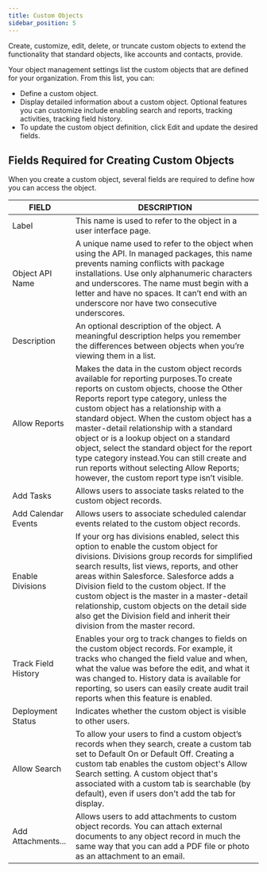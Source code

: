 ```yaml
---
title: Custom Objects
sidebar_position: 5
---
```


Create, customize, edit, delete, or truncate custom objects to extend the functionality that standard objects, like accounts and contacts, provide.

Your object management settings list the custom objects that are defined for your organization. From this list, you can:

- Define a custom object.
- Display detailed information about a custom object. Optional features you can customize include enabling search and reports, tracking activities, tracking field history.
- To update the custom object definition, click Edit and update the desired fields.

## Fields Required for Creating Custom Objects

When you create a custom object, several fields are required to define how you can access the object.

FIELD | DESCRIPTION
-- | --
Label | This name is used to refer to the object in a user interface page.
Object API Name | A unique name used to refer to the object when using the API. In managed packages, this name prevents naming conflicts with package installations. Use only alphanumeric characters and underscores. The name must begin with a letter and have no spaces. It can’t end with an underscore nor have two consecutive underscores.
Description | An optional description of the object. A meaningful description helps you remember the differences between objects when you’re viewing them in a list.
Allow Reports | Makes the data in the custom object records available for reporting purposes.To create reports on custom objects, choose the Other Reports report type category, unless the custom object has a relationship with a standard object. When the custom object has a master-detail relationship with a standard object or is a lookup object on a standard object, select the standard object for the report type category instead.You can still create and run reports without selecting Allow Reports; however, the custom report type isn’t visible.
Add Tasks | Allows users to associate tasks related to the custom object records.
Add Calendar Events | Allows users to associate scheduled calendar events related to the custom object records.
Enable Divisions | If your org has divisions enabled, select this option to enable the custom object for divisions. Divisions group records for simplified search results, list views, reports, and other areas within Salesforce. Salesforce adds a Division field to the custom object. If the custom object is the master in a master-detail relationship, custom objects on the detail side also get the Division field and inherit their division from the master record.
Track Field History | Enables your org to track changes to fields on the custom object records. For example, it tracks who changed the field value and when, what the value was before the edit, and what it was changed to. History data is available for reporting, so users can easily create audit trail reports when this feature is enabled.
Deployment Status | Indicates whether the custom object is visible to other users.
Allow Search | To allow your users to find a custom object’s records when they search, create a custom tab set to Default On or Default Off. Creating a custom tab enables the custom object's Allow Search setting. A custom object that's associated with a custom tab is searchable (by default), even if users don't add the tab for display.
Add Attachments... | Allows users to add attachments to custom object records. You can attach external documents to any object record in much the same way that you can add a PDF file or photo as an attachment to an email. 



<!-- 
对象对应的是数据库的表。我们也可以把对象当作是一个业务分类来理解，如“合同(contract)”这个业务分类，具体到“XXX产品服务合同”就是“合同(contract)”这个业务分类的一条数据。

## 创建自定义对象

管理员登录进入系统后点击右上角的“⚙”--“设置”进入设置界面，当我们需要创建自定义对象时点击“对象设置”->"对象”界面右上角的“新建”按钮。

 ![](https://console.steedos.cn/api/files/images/Tadsy6eNHKtnYGHRW)

* **数据源**：选择该对象所属数据源，该对象的数据将保存到指定数据源中，默认数据源使用的是mongodb数据库。
* **显示名**：界面上将显示该名称来表示该对象。
* **API名称**：字段唯一标识符，只能包含小写字母、数字，必须以字母开头，不能以下划线字符结尾或包含两个连续的下划线字符。
* **图标：** 为您的对象选择合适的图标。
* **开发状态**：此对象的开发状态，“开发中”的对象只有管理员才可以访问，当对象相关功能已经就绪时，您应该把它设置为“已部署”。
* **备注**：输入此对象的描述。
* **外部数据源**：引用第三方数据库的数据。
* **功能开关**：设置此对象上开放的功能，勾选表示开启相关功能。
* **脚本**：表单事件的脚本，例如：在“数据变化时”中添加脚本实现字段级联（联动）效果。

## 对象功能开关

* **允许搜索**：此对象可以通过全局检索查询。
* **允许上传附件**：此对象可以上传附件。
* **允许添加任务**：此对象中的业务数据，可以添加任务。
* **允许添加备注**：此对象中的业务数据，可以添加备忘。
* **允许添加事件**：此对象中的业务数据，可以添加任务。
* **允许共享记录**：启用此功能可以设置该对象对于其他对象的记录共享。
* **允许配置对象流程**：只有启用此功能的业务对象，才能显示在对象流程的配置菜单中。
* **允许查看申请单**：此对象中的业务数据，可以进行审批。
* **允许添加留言**：用户对数据可以添加留言。
* **记录字段历史**：启用此功能后系统会自动记录此字段的修改记录。
* **允许编辑单个字段**：只有启用此功能的业务对象，才能单个编辑字段数据。
* **启用树状结构显示记录**：当启用时，与此对象关联的查找字段将以树状结构的形式显示其选项。
* **启用弹出窗口查找模式**：当启用时，与此对象关联的查找字段将以弹出窗口的形式显示其选项。

## 设置对象字段

新建对象后，您需要进一步描述该对象有哪些属性，比如对于 “报价(offer)” 对象，您可能希望新建“报价编号(offer_id)“、”到期日期(offer_date)“、”报价名称(offer_name)“等字段。


### 自定义字段

新建的对象，默认只有几个内置字段，如“名称(name)”、“所有者(owner)”、“创建人(created_by)”、“修改人(modified_by)”。例如我们需要添加一个 ”报价名称” 字段，点击右上角的 “新建” 按钮弹出 “编辑 对象字段”窗口，填写必填项显示名称 ”报价名称“ 、字段名 “offer_name” 、字段类型 “文本”，点击提交即完成一个字段的创建。

 ![](https://console.steedos.cn/api/files/images/vj7CJWqxyWy2sGcMG)

* **所属对象**：该字段所属对象，默认为当前对象。
* **显示名称**：字段最终显示的名称，由用户自定义。
* **字段名**：用来保存到数据库的字段名称，名称只能包含小写字母，数字，必须以字母开头。不能以下划线结尾或包含两个连续的下划线符号。
* **字段类型**：根据需求设置该字段的类型。
* **默认值**：设定字段的默认值，可以是固定值。
* **字段分组**：在记录的显示页面和编辑页面，将字段分组显示。
* **外部数据源**：引用第三方数据库的数据。
* **高级**：字段功能设置，比如该字段设置为必填。

### 默认值

配置字段默认值目前分为可编辑字段、只读或隐藏字段两种情况。

#### 可编辑字段

这种情况下字段默认值是在前端赋值，字段的默认值可以在新建记录界面上显示出来，有以下两种方式编写字段默认值。

- 固定值：如果只是要给字段设置一个固定值作为默认值，直接输入希望设置的固定值即可，不需要用引号括起来。
- 公式：可以输入一段表单公式脚本来描述希望设置的动态默认值。

#### 非可编辑字段

字段不可编辑，包括以下几种情况：

- 只读字段：即当前用户有查看权限但是没有编辑权限的字段，包括系统内置的只读字段，除非通过配置字段权限改为可编辑字段。
- 隐藏字段：即当前用户没有查看权限的字段，包括系统内置的隐藏字段，除非通过配置字段权限改为可编辑字段。

只要字段不可编辑，那么该字段值就不是由前端界面传入，而是由后台接口自动生成，所以其字段默认值只能配置为后台字段公式表达式。

需要注意的是，后台字段公式配置一个固定值表达式时，需要用引号括起来，否则它将不是一个合法的字段公式表达式。

### 字段显示公式

可以在高级-字段显示公式为该字段增加显示条件，比如输入`{{formData.type__c === 'leader' ? true: false}}`，表示当字段type__c等于leader值时，才显示当前字段，否则隐藏该字段。

## 配置列表视图

列表视图是用来定义前台数据列表展示的数据，您可以自定义需要显示的字段，从不同的维度定义视图展示不一样的数据，设定筛选条件和排序规则等参数。例如“报价(offer)”对象，您可能希望有一个“我的报价”列表视图来展示“报价编号(offer_id)”、“报价名称(offer_name)”、“报价客户(offer_client)”、“状态(state)”等多个数据。用户在界面上可以很方便快捷的切换列表视图、添加筛选条件、查找数据、新建视图等等。[如何自定义列表视图](./listview)

## 配置按钮

每个对象内置了在一定条件下才会显示的基础按钮，例如: 新建、编辑按钮。您也可以给指定对象配置自定义操作按钮。从”设置 => 对象设置 => 对象“进入指定的对象设置详情页， 然后找到操作按钮子表，点击右上角新建按钮，输入显示名称、API名称等后点击提交即可。 -->
